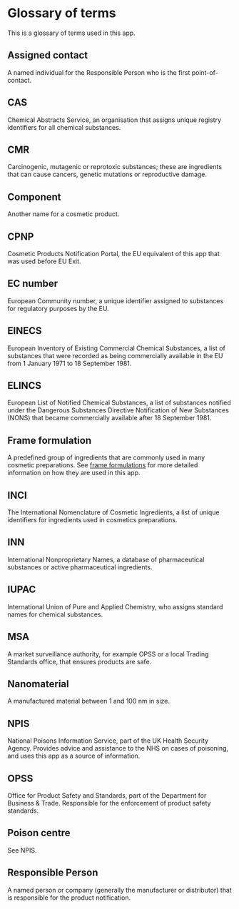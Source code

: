# Glossary of terms

This is a glossary of terms used in this app.

## Assigned contact

A named individual for the Responsible Person who is the first point-of-contact.

## CAS

Chemical Abstracts Service, an organisation that assigns unique registry identifiers for all chemical substances.

## CMR

Carcinogenic, mutagenic or reprotoxic substances; these are ingredients that can cause cancers, genetic mutations
or reproductive damage.

## Component

Another name for a cosmetic product.

## CPNP

Cosmetic Products Notification Portal, the EU equivalent of this app that was used before EU Exit.

## EC number

European Community number, a unique identifier assigned to substances for regulatory purposes by the EU.

## EINECS

European Inventory of Existing Commercial Chemical Substances, a list of substances that were recorded
as being commercially available in the EU from 1 January 1971 to 18 September 1981.

## ELINCS

European List of Notified Chemical Substances, a list of substances notified under the Dangerous Substances
Directive Notification of New Substances (NONS) that became commercially available after 18 September 1981.

## Frame formulation

A predefined group of ingredients that are commonly used in many cosmetic preparations. See [frame formulations](frame_formulations.md)
for more detailed information on how they are used in this app.

## INCI

The International Nomenclature of Cosmetic Ingredients, a list of unique identifiers for ingredients used in cosmetics
preparations.

## INN

International Nonproprietary Names, a database of pharmaceutical substances or active pharmaceutical ingredients.

## IUPAC

International Union of Pure and Applied Chemistry, who assigns standard names for chemical substances.

## MSA

A market surveillance authority, for example OPSS or a local Trading Standards office, that ensures products are safe.

## Nanomaterial

A manufactured material between 1 and 100 nm in size.

## NPIS

National Poisons Information Service, part of the UK Health Security Agency. Provides advice and assistance to the NHS
on cases of poisoning, and uses this app as a source of information.

## OPSS

Office for Product Safety and Standards, part of the Department for Business & Trade. Responsible for the enforcement of
product safety standards.

## Poison centre

See NPIS.

## Responsible Person

A named person or company (generally the manufacturer or distributor) that is responsible for the product notification.

